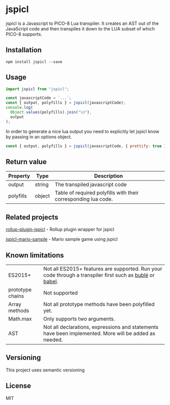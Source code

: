 # jspicl
jspicl is a Javascript to PICO-8 Lua transpiler. It creates an AST out of the JavaScript code and then transpiles it down to the LUA subset of which PICO-8 supports.

## Installation
```
npm install jspicl --save
```

## Usage
```js
import jspicl from "jspicl";

const javascriptCode = `...`;
const { output, polyfills } = jspicl(javascriptCode);
console.log(
  Object.values(polyfills).join("\n"),
  output
);
```

In order to generate a nice lua output you need to explicitly let jspicl know by passing in an options object.
```js
const { output, polyfills } = jspicl(javascriptCode, { prettify: true });
```

## Return value
| Property       | Type   | Description                     |
|----------------|--------|---------------------------------|
| output         | string | The transpiled javascript code  |
| polyfills      | object | Table of required polyfills with their corresponding lua code. |

## Related projects
[rollup-plugin-jspicl](https://github.com/AgronKabashi/rollup-plugin-jspicl) - Rollup plugin wrapper for jspicl

[jspicl-mario-sample](https://github.com/AgronKabashi/jspicl-mario-sample) - Mario sample game using jspicl

## Known limitations

|||
|-|-|
| ES2015+ | Not all ES2015+ features are supported. Run your code through a transpiler first such as [bublé](https://www.npmjs.com/package/buble) or [babel](https://www.npmjs.com/package/babel). |
| prototype chains | Not supported|
| Array methods | Not all prototype methods have been polyfilled yet. |
| Math.max | Only supports two arguments. |
| AST | Not all declarations, expressions and statements have been implemented. More will be added as needed. |

## Versioning
This project uses semantic versioning

## License
MIT
